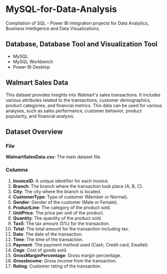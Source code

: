 # MySQL-for-Data-Analysis
Compilation of SQL - Power BI integration projects for Data Analytics, Business Intelligence and Data Visualizations.

## Database, Database Tool and Visualization Tool
- MySQL
- MySQL Workbench
- Power BI Desktop
  
## Walmart Sales Data

This dataset provides insights into Walmart's sales transactions. It includes various attributes related to the transactions, customer demographics, product categories, and financial metrics. This data can be used for various analyses, such as sales performance, customer behavior, product popularity, and financial analysis.

## Dataset Overview

### File

 **WalmartSalesData.csv**: The main dataset file.

### Columns

1. **InvoiceID**: A unique identifier for each invoice.
2. **Branch**: The branch where the transaction took place (A, B, C).
3. **City**: The city where the branch is located.
4. **CustomerType**: Type of customer (Member or Normal).
5. **Gender**: Gender of the customer (Male or Female).
6. **ProductLine**: The category of the product sold.
7. **UnitPrice**: The price per unit of the product.
8. **Quantity**: The quantity of the product sold.
9. **Tax5**: The tax amount (5%) for the transaction.
10. **Total**: The total amount for the transaction including tax.
11. **Date**: The date of the transaction.
12. **Time**: The time of the transaction.
13. **Payment**: The payment method used (Cash, Credit card, Ewallet).
14. **Cogs**: Cost of goods sold.
15. **GrossMarginPercentage**: Gross margin percentage.
16. **GrossIncome**: Gross income from the transaction.
17. **Rating**: Customer rating of the transaction.




